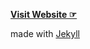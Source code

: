 **[Visit Website ☞](http://hms-dbmi.github.io/scde/)**

made with [Jekyll](https://help.github.com/articles/using-jekyll-with-pages/)
